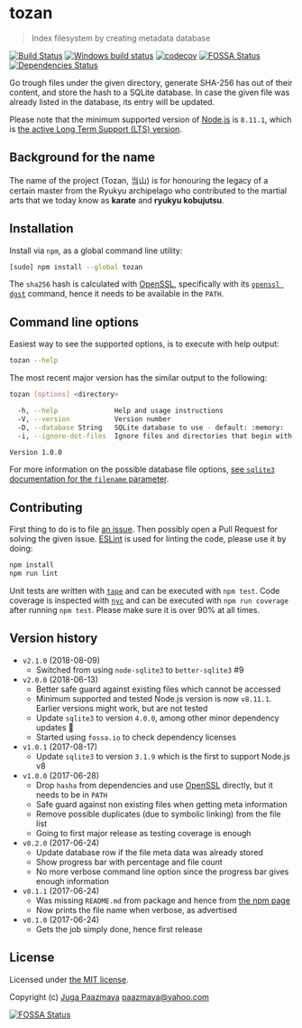 # tozan

> Index filesystem by creating metadata database

[![Build Status](https://travis-ci.org/paazmaya/tozan.svg?branch=master)](https://travis-ci.org/paazmaya/tozan)
[![Windows build status](https://ci.appveyor.com/api/projects/status/bd4af4tkql7usxwq/branch/master?svg=true)](https://ci.appveyor.com/project/paazmaya/tozan/branch/master)
[![codecov](https://codecov.io/gh/paazmaya/tozan/branch/master/graph/badge.svg)](https://codecov.io/gh/paazmaya/tozan)
[![FOSSA Status](https://app.fossa.io/api/projects/git%2Bgithub.com%2Fpaazmaya%2Ftozan.svg?type=shield)](https://app.fossa.io/projects/git%2Bgithub.com%2Fpaazmaya%2Ftozan?ref=badge_shield)
[![Dependencies Status](https://david-dm.org/paazmaya/tozan/status.svg)](https://david-dm.org/paazmaya/tozan)

Go trough files under the given directory, generate SHA-256 has out of their content, and store the hash to a SQLite database.
In case the given file was already listed in the database, its entry will be updated.

Please note that the minimum supported version of [Node.js](https://nodejs.org/en/) is `8.11.1`, which is [the active Long Term Support (LTS) version](https://github.com/nodejs/Release#release-schedule).

## Background for the name

The name of the project (Tozan, 当山) is for honouring the legacy of a certain master from the Ryukyu archipelago who contributed to the martial arts that we today know as **karate** and **ryukyu kobujutsu**.

## Installation

Install via `npm`, as a global command line utility:

```sh
[sudo] npm install --global tozan
```

The `sha256` hash is calculated with [OpenSSL](https://www.openssl.org/), specifically with its [`openssl dgst`](https://wiki.openssl.org/index.php/Manual:Dgst(1)) command, hence it needs to be available in the `PATH`.

## Command line options

Easiest way to see the supported options, is to execute with help output:

```sh
tozan --help
```

The most recent major version has the similar output to the following:

```sh
tozan [options] <directory>

  -h, --help              Help and usage instructions
  -V, --version           Version number
  -D, --database String   SQLite database to use - default: :memory:
  -i, --ignore-dot-files  Ignore files and directories that begin with a dot

Version 1.0.0
```

For more information on the possible database file options, [see `sqlite3` documentation for the `filename` parameter](https://github.com/mapbox/node-sqlite3/wiki/API#new-sqlite3databasefilename-mode-callback).

## Contributing

First thing to do is to file [an issue](https://github.com/paazmaya/tozan/issues).
Then possibly open a Pull Request for solving the given issue.
[ESLint](http://eslint.org/) is used for linting the code, please use it by doing:

```sh
npm install
npm run lint
```

Unit tests are written with [`tape`](https://github.com/substack/tape) and can be executed with `npm test`.
Code coverage is inspected with [`nyc`](https://github.com/istanbuljs/nyc) and
can be executed with `npm run coverage` after running `npm test`.
Please make sure it is over 90% at all times.

## Version history

* `v2.1.0` (2018-08-09)
  - Switched from using `node-sqlite3` to `better-sqlite3` #9
* `v2.0.0` (2018-06-13)
  - Better safe guard against existing files which cannot be accessed
  - Minimum supported and tested Node.js version is now `v8.11.1`. Earlier versions might work, but are not tested
  - Update `sqlite3` to version `4.0.0`, among other minor dependency updates :tophat:
  - Started using `fossa.io` to check dependency licenses
* `v1.0.1` (2017-08-17)
  - Update `sqlite3` to version `3.1.9` which is the first to support Node.js v8
* `v1.0.0` (2017-06-28)
  - Drop `hasha` from dependencies and use [OpenSSL](https://www.openssl.org/) directly, but it needs to be in `PATH`
  - Safe guard against non existing files when getting meta information
  - Remove possible duplicates (due to symbolic linking) from the file list
  - Going to first major release as testing coverage is enough
* `v0.2.0` (2017-06-24)
  - Update database row if the file meta data was already stored
  - Show progress bar with percentage and file count
  - No more verbose command line option since the progress bar gives enough information
* `v0.1.1` (2017-06-24)
  - Was missing `README.md` from package and hence from [the npm page](https://www.npmjs.com/package/tozan)
  - Now prints the file name when verbose, as advertised
* `v0.1.0` (2017-06-24)
  - Gets the job simply done, hence first release

## License

Licensed under [the MIT license](LICENSE).

Copyright (c) [Juga Paazmaya](https://paazmaya.fi) <paazmaya@yahoo.com>

[![FOSSA Status](https://app.fossa.io/api/projects/git%2Bgithub.com%2Fpaazmaya%2Ftozan.svg?type=large)](https://app.fossa.io/projects/git%2Bgithub.com%2Fpaazmaya%2Ftozan?ref=badge_large)
